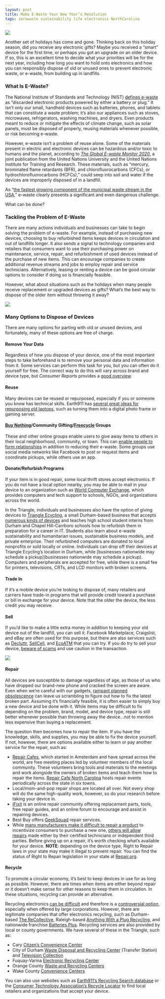 ```yaml
---
layout: post
title: Make E-Waste Your New Year’s Resolution
tags: zerowaste sustainability life electronics NorthCarolina
---
```


<img class="mx-auto w-1/2" src="https://samanthaliskcarson.com/assets/img/broken_mobile_phones.jpg">

Another set of holidays has come and gone. Thinking back on this holiday season, did you receive any electronic gifts? Maybe you received a “smart” device for the first time, or perhaps you got an upgrade on an older device. If so, this is an excellent time to decide what your priorities will be for the next year, including how long you want to hold onto electronics and how you can responsibly dispose of old or unused ones to prevent electronic waste, or e-waste, from building up in landfills.

### What Is E-Waste?
The National Institute of Standards and Technology (NIST) [defines e-waste](https://www.nist.gov/publications/circular-economy-high-tech-world) as “discarded electronic products powered by either a battery or plug.” It isn’t only our small, handheld devices such as batteries, phones, and tablets that can constitute a waste problem; it’s also our appliances such as stoves, microwaves, refrigerators, washing machines, and dryers. Even products meant to reduce or mitigate the effects of climate change, such as solar panels, must be disposed of properly, reusing materials whenever possible, or risk becoming e-waste.

However, e-waste isn’t a problem of reuse alone. Some of the materials present in electric and electronic devices can be hazardous and/or toxic to humans and the planet, according to *[The Global E-waste Monitor 2020](https://ewastemonitor.info/wp-content/uploads/2020/11/GEM_2020_def_july1_low.pdf)*, a joint publication from the United Nations University and the United Nations Institute for Training and Research. These materials, such as “mercury, brominated flame retardants (BFR), and chlorofluorocarbons (CFCs), or hydrochlorofluorocarbons (HCFCs),” could seep into soil and water if the devices are improperly disposed of in a landfill.

As “[the fastest growing component of the municipal waste stream in the USA](https://www.nist.gov/publications/circular-economy-high-tech-world),” e-waste clearly presents a significant and even dangerous challenge.

What can be done?

### Tackling the Problem of E-Waste
There are many actions individuals and businesses can take to begin solving the problem of e-waste. For example, instead of purchasing new devices, choosing to buy refurbished items keeps devices in circulation and out of landfills longer. It also sends a signal to technology companies and retailers that consumers want to use their purchasing power on maintenance, service, repair, and refurbishment of used devices instead of the purchase of new items. This can encourage companies to create additional revenue streams and jobs to employ repair and service technicians. Alternatively, leasing or renting a device can be good circular options to consider if doing so is financially feasible.

However, what about situations such as the holidays when many people receive replacement or upgraded devices as gifts? What’s the best way to dispose of the older item without throwing it away?

<img class="mx-auto w-1/2" src="https://samanthaliskcarson.com/assets/img/discarded_computers.jpg">

### Many Options to Dispose of Devices
There are many options for parting with old or unused devices, and fortunately, many of these options are free of charge.

#### Remove Your Data
Regardless of how you dispose of your device, one of the most important steps to take beforehand is to remove your personal data and information from it. Some services can perform this task for you, but you can often do it yourself for free. The correct way to do this will vary across brand and device type, but *Consumer Reports* provides a [good overview](https://www.consumerreports.org/cro/2013/11/remove-personal-data-from-any-device/index.htm).

#### Reuse
Many devices can be reused or repurposed, especially if you or someone you know has technical skills. Earth911 has [several great ideas for repurposing old laptops](https://earth911.com/eco-tech/ways-to-reuse-old-laptop/?utm_source=ActiveCampaign&utm_medium=email&utm_content=Kids++History+of+Recycling+%7C+Sustainable+Fabrics+%7C+Reuse+Laptops+%7C+Recycling+Infrastructure+Podcast+%7C+Befriend+All+Living+Things&utm_campaign=Earth911%3A+December+22%2C+2023+%28Copy%29&vgo_ee=kU7VscA8xVBt3vv9SWkNk%2FJuDE+BoDGt35sW9A3n4zUYqvKw3Ck%3D%3AZI3oQvpI9eKy8m5okz6RxOf667BtiXuc), such as turning them into a digital photo frame or gaming server.

#### [Buy Nothing](http://buynothingproject.org/)/Community Gifting/[Freecycle](https://www.freecycle.org/) Groups
These and other online groups enable users to give away items to others in their local neighborhood, community, or town. This can [enable people to form relationships](https://www.washingtonpost.com/lifestyle/home/buy-nothing-groups-gift-economy/2021/04/20/e392b896-964d-11eb-a6d0-13d207aadb78_story.html) in addition to reducing their e-waste. Some groups use social media networks like Facebook to post or request items and coordinate pickups, while others use an app.

#### Donate/Refurbish Programs
If your item is in good repair, some local thrift stores accept electronics. If you do not have a local option nearby, you may be able to mail in your device to an organization such as [World Computer Exchange](https://worldcomputerexchange.org/get-involved/give-computers/), which provides computers and tech support to schools, NGOs, and organizations across the world.

In the Triangle, individuals and businesses also have the option of giving devices to [Triangle Ecycling](https://triangleecycling.com/), a small Durham-based business that accepts [numerous kinds of devices](https://triangleecycling.com/individuals) and teaches high school student interns from Durham and Chapel Hill-Carrboro schools how to refurbish them in preparation for a career in IT. Students also learn about e-waste sustainability and humanitarian issues, sustainable business models, and private enterprise. Their refurbished computers are donated to local nonprofits or sold locally or online. Individuals can drop off their devices at Triangle Ecycling’s location in Durham, while [businesses nationwide may schedule a pickup](businesses nationwide may schedule a pickup). Computers and peripherals are accepted for free, while there is a small fee for printers, televisions, CRTs, and LCD monitors with broken screens.

#### Trade In

If it’s a mobile device you’re looking to dispose of, many retailers and carriers have trade-in programs that will provide credit toward a purchase or bill in exchange for your device. Note that the older the device, the less credit you may receive.

#### Sell

If you’d like to make a little extra money in addition to keeping your old device out of the landfill, you can sell it. Facebook Marketplace, Craigslist, and eBay are often used for this purpose, but there are also services such as [Decluttr](https://www.decluttr.com/), [SellCell](https://www.sellcell.com/), and [EcoATM](https://www.ecoatm.com/) that you can try. If you do try to sell your device, [beware of scams](https://consumer.ftc.gov/consumer-alerts/2022/07/selling-stuff-online-heres-how-avoid-scam) and use caution in the transaction.

<img class="mx-auto w-1/2" src="https://samanthaliskcarson.com/assets/img/person_repairing_computer-part.jpg">

#### Repair

All devices are susceptible to damage regardless of age, as those of us who have dropped our brand-new phone and cracked the screen are aware. Even when we’re careful with our gadgets, [rampant planned obsolescence](https://www.sierraclub.org/sierra/2021-4-fall/material-world/planned-obsolescence-what-it-and-how-overcome-it) can leave us scrambling to figure out how to fix the latest broken part. Assuming it’s financially feasible, it is often easier to simply buy a new device and be done with it. While items may be difficult to fix depending on the problem, brand, model, and device type, repair is still better whenever possible than throwing away the device…not to mention less expensive than buying a replacement.

The question then becomes how to repair the item. If you have the knowledge, skills, and supplies, you may be able to fix the device yourself. If not, however, there are options available either to learn or pay another service for the repair, such as:

- [Repair Cafes](https://www.repaircafe.org/en/), which started in Amsterdam and have spread across the world, are free meeting places led by volunteer members of the local community. These volunteers bring tools and materials to the meetings and work alongside the owners of broken items and teach them how to repair the items. [Repair Cafe North Carolina](https://www.repaircafenc.org/) hosts repair events periodically across the state in six towns.
- Local/mom-and-pop repair shops are located all over. Not every shop will do the same high-quality work, however, so do your research before taking your device in.
- [iFixit](https://www.ifixit.com/) is an online repair community offering replacement parts, tools, free repair guides, and an online forum to encourage and assist in repairing devices.
- Best Buy offers [GeekSquad](https://www.bestbuy.com/site/computer-tablet-services/geek-squad-24-7-support-welcome/pcmcat748300520360.c?id=pcmcat748300520360) repair services.
- While [many manufacturers make it difficult to repair a product](https://www.cbsnews.com/news/electronics-product-repair-manufacturers/) to incentivize consumers to purchase a new one, [others will allow repairs](https://pirg.org/resources/failing-the-fix/) made either by their certified technicians or independent third parties. Before giving up on a repair, it’s worth checking what’s available for your device. **NOTE**: depending on the device type, Right to Repair laws in your state may make it illegal to prevent repair. You can find the status of Right to Repair legislation in your state at [Repair.org](https://www.repair.org/stand-up).

#### Recycle

To promote a circular economy, it’s best to keep devices in use for as long as possible. However, there are times when items are either beyond repair or it doesn’t make sense for other reasons to keep them in circulation. In these situations, recycling can provide an alternative.

Recycling electronics [can be difficult](https://towardzerowaste.org/2022/07/14/am-i-recycling-correctly/) and therefore is a [controversial option](https://www.theverge.com/2019/12/4/20992240/e-waste-recycling-electronic-basel-convention-crime-total-reclaim-fraud), especially when offered by large corporations. However, there are legitimate companies that offer electronics recycling, such as Durham-based [The ReCollective](https://therecollective.co/), Raleigh-based [Anything With a Plug Recycling](https://www.anythingwithaplugrecycling.com/), and nationwide franchise [Batteries Plus](https://www.batteriesplus.com/recycling). Recycling services are also provided by local or county governments. We have several of these in the Triangle, such as:

- Cary [Citzen’s Convenience Center](https://www.carync.gov/services-publications/garbage-recycling-yard-waste/citizen-s-convenience-center)
- City of Durham [Waste Disposal and Recycling Center](https://www.durhamnc.gov/878/Waste-Disposal-Recycling-Center) (Transfer Station) and [Television Collection](https://www.durhamnc.gov/886/Television-Collection)
- Fuquay-Varina [Electronic Recycling Center](https://www.fuquay-varina.org/351/Electronic-Recycling-Center)
- Orange County [Waste and Recycling Centers](https://www.orangecountync.gov/1149/Waste-Recycling-Centers)
- Wake County [Convenience Centers](https://www.wake.gov/departments-government/waste-recycling/facilities/convenience-centers)

You can also use websites such as [Earth911’s Recycling Search database](https://search.earth911.com/?utm_source=earth911-header&_ga=2.24075704.307805039.1703701291-177571653.1702387628) or the [Consumer Technology Association’s Recycle Locator](https://www.cta.tech/Landing-Pages/Greener-Gadgets/Recycle-Locator#/) to find local retailers and organizations that accept your device.
